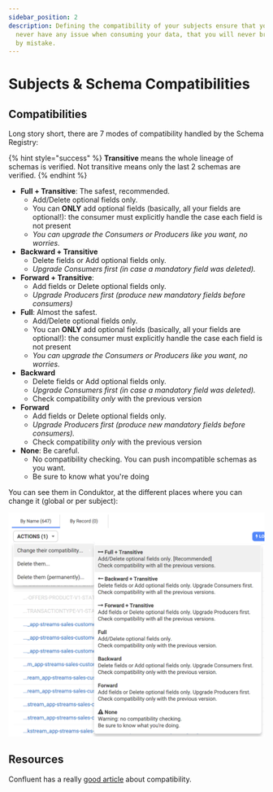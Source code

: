 ```yaml
---
sidebar_position: 2
description: Defining the compatibility of your subjects ensure that your consumer will
  never have any issue when consuming your data, that you will never break them
  by mistake.
---
```


# Subjects & Schema Compatibilities

## Compatibilities

Long story short, there are 7 modes of compatibility handled by the Schema Registry:

{% hint style="success" %}
**Transitive** means the whole lineage of schemas is verified. Not transitive means only the last 2 schemas are verified.
{% endhint %}

- **Full + Transitive**: The safest, recommended.
  - Add/Delete optional fields only.
  - You can **ONLY** add optional fields \(basically, all your fields are optional!\): the consumer must explicitly handle the case each field is not present
  - _You can upgrade the Consumers or Producers like you want, no worries._
- **Backward + Transitive**
  - Delete fields or Add optional fields only.
  - _Upgrade Consumers first \(in case a mandatory field was deleted\)._
- **Forward + Transitive**:
  - Add fields or Delete optional fields only.
  - _Upgrade Producers first \(produce new mandatory fields before consumers\)_
- **Full**: Almost the safest.
  - Add/Delete optional fields only.
  - You can **ONLY** add optional fields \(basically, all your fields are optional!\): the consumer must explicitly handle the case each field is not present
  - _You can upgrade the Consumers or Producers like you want, no worries._
- **Backward**
  - Delete fields or Add optional fields only.
  - _Upgrade Consumers first \(in case a mandatory field was deleted\)._
  - Check compatibility _only_ with the previous version
- **Forward**
  - Add fields or Delete optional fields only.
  - _Upgrade Producers first \(produce new mandatory fields before consumers\)._
  - Check compatibility _only_ with the previous version
- **None**: Be careful.
  - No compatibility checking. You can push incompatible schemas as you want.
  - Be sure to know what you're doing

You can see them in Conduktor, at the different places where you can change it \(global or per subject\):

![](../assets/assets/screenshot-2021-02-01-at-16.59.31.png)

## Resources

Confluent has a really [good article](https://docs.confluent.io/current/schema-registry/avro.html) about compatibility.
